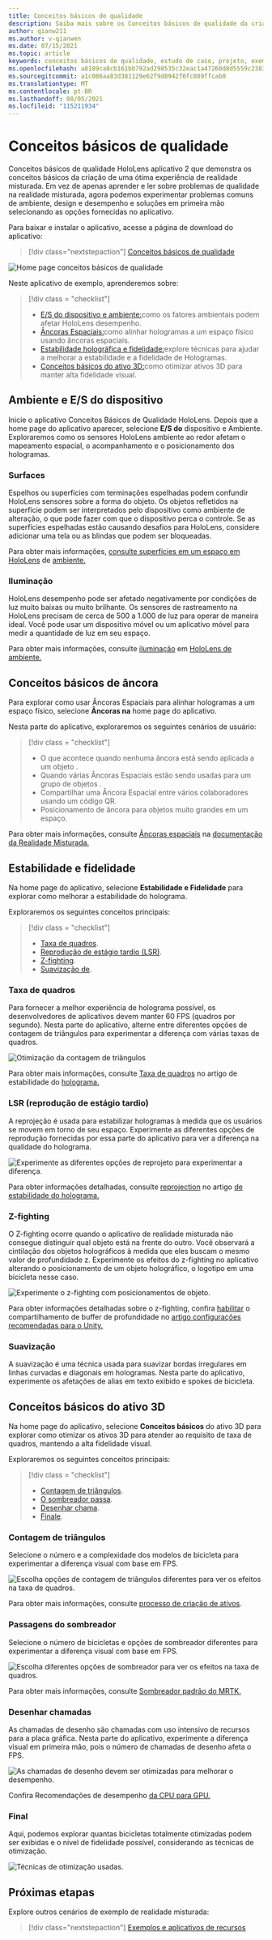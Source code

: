 ```yaml
---
title: Conceitos básicos de qualidade
description: Saiba mais sobre os Conceitos básicos de qualidade da criação de aplicativos de realidade misturada.
author: qianw211
ms.author: v-qianwen
ms.date: 07/15/2021
ms.topic: article
keywords: conceitos básicos de qualidade, estudo de caso, projeto, exemplo, MRTK, Toolkit de Realidade Misturada, Unity, aplicativos de exemplo, aplicativos de exemplo, open-source, Microsoft Store, HoloLens, headset de realidade misturada, headset de realidade misturada do Windows, headset de realidade virtual
ms.openlocfilehash: a8189ca8cb161bb792ad298535c32eac1a47260d8d5559c2383e0322b2cbeb03
ms.sourcegitcommit: a1c086aa83d381129e62f9d8942f0fc889ffcab0
ms.translationtype: MT
ms.contentlocale: pt-BR
ms.lasthandoff: 08/05/2021
ms.locfileid: "115211934"
---
```

# <a name="quality-fundamentals"></a>Conceitos básicos de qualidade

Conceitos básicos de qualidade HoloLens aplicativo 2 que demonstra os conceitos básicos da criação de uma ótima experiência de realidade misturada.  Em vez de apenas aprender e ler sobre problemas de qualidade na realidade misturada, agora podemos experimentar problemas comuns de ambiente, design e desempenho e soluções em primeira mão selecionando as opções fornecidas no aplicativo.

Para baixar e instalar o aplicativo, acesse a página de download do aplicativo:

> [!div class="nextstepaction"]
> [Conceitos básicos de qualidade](https://www.microsoft.com/p/quality-fundamentals/9mwz852q88fw?activetab=pivot:overviewtab)

![Home page conceitos básicos de qualidade](images\qf-homepage.jpg)

Neste aplicativo de exemplo, aprenderemos sobre:

>[!div class = "checklist"]
> * [E/S do dispositivo e ambiente:](#device-io-and-environment)como os fatores ambientais podem afetar HoloLens desempenho.
> * [Âncoras Espaciais:](#anchor-fundamentals)como alinhar hologramas a um espaço físico usando âncoras espaciais.
> * [Estabilidade holográfica e fidelidade:](#stability-and-fidelity)explore técnicas para ajudar a melhorar a estabilidade e a fidelidade de Hologramas.
> * [Conceitos básicos do ativo 3D:](#3d-asset-fundamentals)como otimizar ativos 3D para manter alta fidelidade visual. 

## <a name="device-io-and-environment"></a>Ambiente e E/S do dispositivo

Inicie o aplicativo Conceitos Básicos de Qualidade HoloLens. Depois que a home page do aplicativo aparecer, selecione **E/S do** dispositivo e Ambiente.  Exploraremos como os sensores HoloLens ambiente ao redor afetam o mapeamento espacial, o acompanhamento e o posicionamento dos hologramas. 

### <a name="surfaces"></a>Surfaces

Espelhos ou superfícies com terminações espelhadas podem confundir HoloLens sensores sobre a forma do objeto.  Os objetos refletidos na superfície podem ser interpretados pelo dispositivo como ambiente de alteração, o que pode fazer com que o dispositivo perca o controle.  Se as superfícies espelhadas estão causando desafios para HoloLens, considere adicionar uma tela ou as blindas que podem ser bloqueadas.

Para obter mais informações, [consulte superfícies em um espaço em HoloLens](/hololens/hololens-environment-considerations#surfaces-in-a-space) de [ambiente.](/hololens/hololens-environment-considerations)

### <a name="lighting"></a>Iluminação

HoloLens desempenho pode ser afetado negativamente por condições de luz muito baixas ou muito brilhante.  Os sensores de rastreamento na HoloLens precisam de cerca de 500 a 1.000 de luz para operar de maneira ideal. Você pode usar um dispositivo móvel ou um aplicativo móvel para medir a quantidade de luz em seu espaço.

Para obter mais informações, consulte [iluminação](/hololens/hololens-environment-considerations?branch=pr-en-us-3071#lighting) em [HoloLens de ambiente.](/hololens/hololens-environment-considerations)

## <a name="anchor-fundamentals"></a>Conceitos básicos de âncora

Para explorar como usar Âncoras Espaciais para alinhar hologramas a um espaço físico, selecione **Âncoras na** home page do aplicativo.

Nesta parte do aplicativo, exploraremos os seguintes cenários de usuário:

>[!div class = "checklist"]
> * O que acontece quando nenhuma âncora está sendo aplicada a um objeto .
> * Quando várias Âncoras Espaciais estão sendo usadas para um grupo de objetos .
> * Compartilhar uma Âncora Espacial entre vários colaboradores usando um código QR.
> * Posicionamento de âncora para objetos muito grandes em um espaço.

Para obter mais informações, consulte [Âncoras espaciais](/windows/mixed-reality/design/spatial-anchors) na [documentação da Realidade Misturada.](/windows/mixed-reality/design/spatial-anchors)

## <a name="stability-and-fidelity"></a>Estabilidade e fidelidade

Na home page do aplicativo, selecione **Estabilidade e Fidelidade** para explorar como melhorar a estabilidade do holograma.

Exploraremos os seguintes conceitos principais:

>[!div class = "checklist"]
> * [Taxa de quadros](#frame-rate).
> * [Reprodução de estágio tardio (LSR)](#late-stage-reprojection-lsr).
> * [Z-fighting](#z-fighting).
> * [Suavização de](#anti-aliasing).

### <a name="frame-rate"></a>Taxa de quadros

Para fornecer a melhor experiência de holograma possível, os desenvolvedores de aplicativos devem manter 60 FPS (quadros por segundo).  Nesta parte do aplicativo, alterne entre diferentes opções de contagem de triângulos para experimentar a diferença com várias taxas de quadros.

![Otimização da contagem de triângulos](images\qf-triangle-count-optimization.png)

Para obter mais informações, consulte [Taxa de quadros](/windows/mixed-reality/develop/platform-capabilities-and-apis/hologram-stability#frame-rate) no artigo de estabilidade do [holograma.](/windows/mixed-reality/develop/platform-capabilities-and-apis/hologram-stability)

### <a name="late-stage-reprojection-lsr"></a>LSR (reprodução de estágio tardio)

A reprojeção é usada para estabilizar hologramas à medida que os usuários se movem em torno de seu espaço.  Experimente as diferentes opções de reprodução fornecidas por essa parte do aplicativo para ver a diferença na qualidade do holograma.

![Experimente as diferentes opções de reprojeto para experimentar a diferença.](images\qf-lsr-modes.jpg)

Para obter informações detalhadas, consulte [reprojection](/windows/mixed-reality/develop/platform-capabilities-and-apis/hologram-stability#reprojection) no artigo [de estabilidade do holograma.](/windows/mixed-reality/develop/platform-capabilities-and-apis/hologram-stability)

### <a name="z-fighting"></a>Z-fighting

O Z-fighting ocorre quando o aplicativo de realidade misturada não consegue distinguir qual objeto está na frente do outro.  Você observará a cintilação dos objetos holográficos à medida que eles buscam o mesmo valor de profundidade z.  Experimente os efeitos do z-fighting no aplicativo alterando o posicionamento de um objeto holográfico, o logotipo em uma bicicleta nesse caso.

![Experimente o z-fighting com posicionamentos de objeto.](images\qf-z-fighting.jpg)

Para obter informações detalhadas sobre o z-fighting, confira [habilitar](/windows/mixed-reality/develop/unity/recommended-settings-for-unity#enable-depth-buffer-sharing) o compartilhamento de buffer de profundidade no [artigo configurações recomendadas para o Unity.](/windows/mixed-reality/develop/unity/recommended-settings-for-unity)

### <a name="anti-aliasing"></a>Suavização

A suavização é uma técnica usada para suavizar bordas irregulares em linhas curvadas e diagonais em hologramas.  Nesta parte do aplicativo, experimente os afetações de alias em texto exibido e spokes de bicicleta.  

## <a name="3d-asset-fundamentals"></a>Conceitos básicos do ativo 3D

Na home page do aplicativo, selecione **Conceitos básicos** do ativo 3D para explorar como otimizar os ativos 3D para atender ao requisito de taxa de quadros, mantendo a alta fidelidade visual.

Exploraremos os seguintes conceitos principais:

>[!div class = "checklist"]
> * [Contagem de triângulos](#triangle-count).
> * [O sombreador passa](#shader-passes).
> * [Desenhar chama](#draw-calls).
> * [Finale](#finale).

### <a name="triangle-count"></a>Contagem de triângulos

Selecione o número e a complexidade dos modelos de bicicleta para experimentar a diferença visual com base em FPS.

![Escolha opções de contagem de triângulos diferentes para ver os efeitos na taxa de quadros.](images\qf-3d-asset-visible-triangles.jpg)

Para obter mais informações, consulte [processo de criação de ativos](/windows/mixed-reality/design/asset-creation-process).

### <a name="shader-passes"></a>Passagens do sombreador

Selecione o número de bicicletas e opções de sombreador diferentes para experimentar a diferença visual com base em FPS.

![Escolha diferentes opções de sombreador para ver os efeitos na taxa de quadros.](images\qf-3d-asset-shader-complexity.jpg)

Para obter mais informações, consulte [Sombreador padrão do MRTK.](/windows/mixed-reality/mrtk-unity/features/rendering/mrtk-standard-shader)

### <a name="draw-calls"></a>Desenhar chamadas

As chamadas de desenho são chamadas com uso intensivo de recursos para a placa gráfica.  Nesta parte do aplicativo, experimente a diferença visual em primeira mão, pois o número de chamadas de desenho afeta o FPS.

![As chamadas de desenho devem ser otimizadas para melhorar o desempenho.](images\qf-3d-asset-draw-calls.jpg)

Confira Recomendações de desempenho [da CPU para GPU.](/windows/mixed-reality/develop/unity/performance-recommendations-for-unity#cpu-to-gpu-performance-recommendations)

### <a name="finale"></a>Final

Aqui, podemos explorar quantas bicicletas totalmente otimizadas podem ser exibidas e o nível de fidelidade possível, considerando as técnicas de otimização.

![Técnicas de otimização usadas.](images\qf-3d-asset-finale.jpg)

## <a name="next-steps"></a>Próximas etapas

Explore outros cenários de exemplo de realidade misturada:

   > [!div class="nextstepaction"]
   > [Exemplos e aplicativos de recursos](../features-and-samples.md)